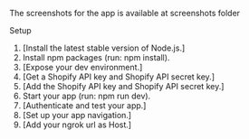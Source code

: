 The screenshots for the app is available at screenshots folder

Setup
1. [Install the latest stable version of Node.js.]
2. Install npm packages (run: npm install).
3. [Expose your dev environment.]
4. [Get a Shopify API key and Shopify API secret key.]
5. [Add the Shopify API key and Shopify API secret key.]
6. Start your app (run: npm run dev).
7. [Authenticate and test your app.]
8. [Set up your app navigation.]
9. [Add your ngrok url as Host.]


